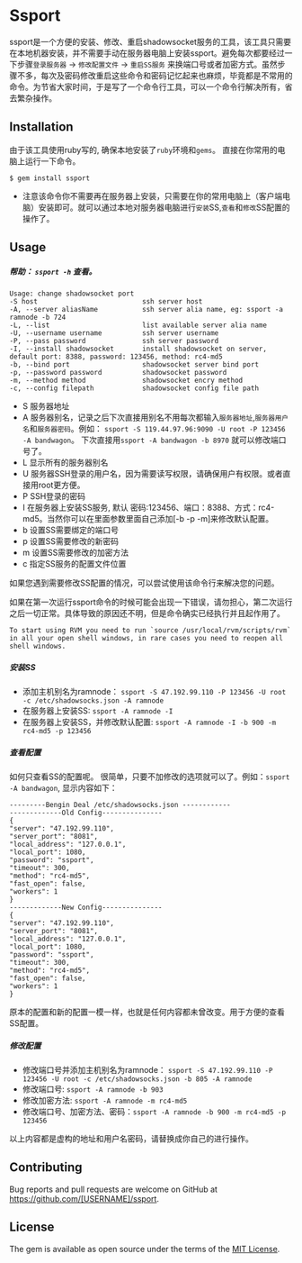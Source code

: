 # Ssport

ssport是一个方便的安装、修改、重启shadowsocket服务的工具，该工具只需要在本地机器安装，并不需要手动在服务器电脑上安装ssport。避免每次都要经过一下步骤`登录服务器` -> `修改配置文件` -> `重启SS服务` 来换端口号或者加密方式。虽然步骤不多，每次及密码修改重启这些命令和密码记忆起来也麻烦，毕竟都是不常用的命令。为节省大家时间，于是写了一个命令行工具，可以一个命令行解决所有，省去繁杂操作。

## Installation

由于该工具使用ruby写的, 确保本地安装了`ruby`环境和`gems`。
直接在你常用的电脑上运行一下命令。

    $ gem install ssport

* 注意该命令你不需要再在服务器上安装，只需要在你的常用电脑上（客户端电脑）安装即可。就可以通过本地对服务器电脑进行`安装`SS,`查看`和`修改`SS配置的操作了。 

## Usage

##### 帮助： `ssport -h` 查看。

    Usage: change shadowsocket port
    -S host                          ssh server host
    -A, --server aliasName           ssh server alia name, eg: ssport -a ramnode -b 724
    -L, --list                       list available server alia name
    -U, --username username          ssh server username
    -P, --pass password              ssh server password
    -I, --install shadowsocket       install shadowsocket on server, default port: 8388, password: 123456, method: rc4-md5
    -b, --bind port                  shadowsocket server bind port
    -p, --password password          shadowsocket password
    -m, --method method              shadowsocket encry method
    -c, --config filepath            shadowsocket config file path


* S 服务器地址 
* A 服务器别名，记录之后下次直接用别名不用每次都输入`服务器地址`,`服务器用户名`和`服务器密码`。例如： `ssport -S 119.44.97.96:9090 -U root -P 123456 -A bandwagon`。 下次直接用`ssport -A bandwagon -b 8970` 就可以修改端口号了。
* L 显示所有的服务器别名
* U 服务器SSH登录的用户名，因为需要读写权限，请确保用户有权限。或者直接用root更方便。
* P SSH登录的密码
* I 在服务器上安装SS服务, 默认 密码:123456、端口：8388、方式：rc4-md5。当然你可以在里面参数里面自己添加[-b -p -m]来修改默认配置。
* b 设置SS需要绑定的端口号
* p 设置SS需要修改的新密码
* m 设置SS需要修改的加密方法
* c 指定SS服务的配置文件位置

如果您遇到需要修改SS配置的情况，可以尝试使用该命令行来解决您的问题。


如果在第一次运行ssport命令的时候可能会出现一下错误，请勿担心，第二次运行之后一切正常。具体导致的原因还不明，但是命令确实已经执行并且起作用了。

    To start using RVM you need to run `source /usr/local/rvm/scripts/rvm`
    in all your open shell windows, in rare cases you need to reopen all shell windows.


##### 安装SS

* 添加主机别名为ramnode： `ssport -S 47.192.99.110 -P 123456 -U root -c /etc/shadowsocks.json -A ramnode`
* 在服务器上安装SS: `ssport -A ramnode -I`
* 在服务器上安装SS，并修改默认配置: `ssport -A ramnode -I -b 900 -m rc4-md5 -p 123456`


##### 查看配置

如何只查看SS的配置呢。 很简单，只要不加修改的选项就可以了。例如：`ssport -A bandwagon`, 显示内容如下：

    ---------Bengin Deal /etc/shadowsocks.json ------------
    -------------Old Config---------------
    {
    "server": "47.192.99.110",
    "server_port": "8081",
    "local_address": "127.0.0.1",
    "local_port": 1080,
    "password": "ssport",
    "timeout": 300,
    "method": "rc4-md5",
    "fast_open": false,
    "workers": 1
    }
    -------------New Config---------------
    {
    "server": "47.192.99.110",
    "server_port": "8081",
    "local_address": "127.0.0.1",
    "local_port": 1080,
    "password": "ssport",
    "timeout": 300,
    "method": "rc4-md5",
    "fast_open": false,
    "workers": 1
    }

原本的配置和新的配置一模一样，也就是任何内容都未曾改变。用于方便的查看SS配置。


##### 修改配置

* 修改端口号并添加主机别名为ramnode： `ssport -S 47.192.99.110 -P 123456 -U root -c /etc/shadowsocks.json -b 805 -A ramnode`
* 修改端口号: `ssport -A ramnode -b 903`
* 修改加密方法: `ssport -A ramnode -m rc4-md5`
* 修改端口号、加密方法、密码：`ssport -A ramnode -b 900 -m rc4-md5 -p 123456`

以上内容都是虚构的地址和用户名密码，请替换成你自己的进行操作。

## Contributing

Bug reports and pull requests are welcome on GitHub at https://github.com/[USERNAME]/ssport.

## License

The gem is available as open source under the terms of the [MIT License](https://opensource.org/licenses/MIT).

